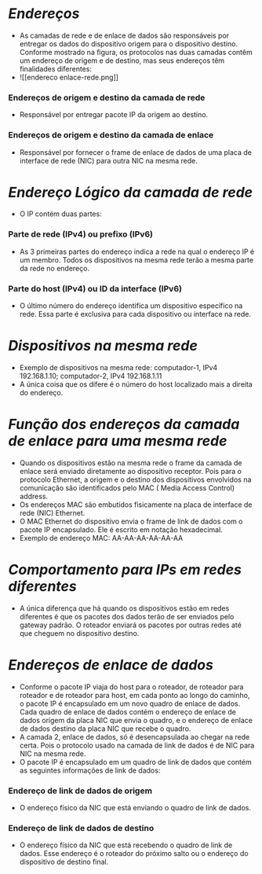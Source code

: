 # *Endereços*

- As camadas de rede e de enlace de dados são responsáveis por entregar os dados do dispositivo origem para o dispositivo destino. Conforme mostrado na figura, os protocolos nas duas camadas contêm um endereço de origem e de destino, mas seus endereços têm finalidades diferentes:
- ![[endereco enlace-rede.png]]

### **Endereços de origem e destino da camada de rede**

- Responsável por entregar pacote IP da origem ao destino.

### **Endereços de origem e destino da camada de enlace**

- Responsável por fornecer o frame de enlace de dados de uma placa de interface de rede (NIC) para outra NIC na mesma rede. 

# *Endereço Lógico da camada de rede*

- O IP contém duas partes:

### **Parte de rede (IPv4) ou prefixo (IPv6)**

- As 3 primeiras partes do endereço indica a rede na qual o endereço IP é um membro. Todos os dispositivos na mesma rede terão a mesma parte da rede no endereço. 

### **Parte do host (IPv4) ou ID da interface (IPv6)**

- O último número do endereço identifica um dispositivo específico na rede. Essa parte é exclusiva para cada dispositivo ou interface na rede.

# *Dispositivos na mesma rede*

- Exemplo de dispositivos na mesma rede: computador-1, IPv4 192.168.1.10; computador-2, IPv4 192.168.1.11
- A única coisa que os difere é o número do host localizado mais a direita do endereço.

# *Função dos endereços da camada de enlace para uma mesma rede*

- Quando os dispositivos estão na mesma rede o frame da camada de enlace será enviado diretamente ao dispositivo receptor. Pois para o protocolo Ethernet, a origem e o destino dos dispositivos envolvidos na comunicação são identificados pelo MAC ( Media Access Control) address. 
- Os endereços MAC são embutidos fisicamente na placa de interface de rede (NIC) Ethernet. 
- O MAC Ethernet do dispositivo envia o frame de link de dados com o pacote IP encapsulado. Ele é escrito em notação hexadecimal.
- Exemplo de endereço MAC: AA-AA-AA-AA-AA-AA

# *Comportamento para IPs em redes diferentes*

- A única diferença que há quando os dispositivos estão em redes diferentes é que os pacotes dos dados terão de ser enviados pelo gateway padrão. O roteador enviará os pacotes por outras redes até que cheguem no dispositivo destino. 

# *Endereços de enlace de dados*

- Conforme o pacote IP viaja do host para o roteador, de roteador para roteador e de roteador para host, em cada ponto ao longo do caminho, o pacote IP é encapsulado em um novo quadro de enlace de dados. Cada quadro de enlace de dados contém o endereço de enlace de dados origem da placa NIC que envia o quadro, e o endereço de enlace de dados destino da placa NIC que recebe o quadro.
- A camada 2, enlace de dados, só é desencapsulada ao chegar na rede certa. Pois o protocolo usado na camada de link de dados é de NIC para NIC na mesma rede. 
- O pacote IP é encapsulado em um quadro de link de dados que contém as seguintes informações de link de dados:

### **Endereço de link de dados de origem**

- O endereço físico da NIC que está enviando o quadro de link de dados.

### **Endereço de link de dados de destino**

- O endereço físico da NIC que está recebendo o quadro de link de dados. Esse endereço é o roteador do próximo salto ou o endereço do dispositivo de destino final.
